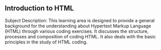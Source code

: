 ## Introduction to HTML

Subject Description: This learning area is designed to provide a general background for the understanding about Hypertext Markup Language (HTML) through various coding exercises. It discusses the structure, processes and composition of coding HTML. It also deals with the basic principles in the study of HTML coding. 